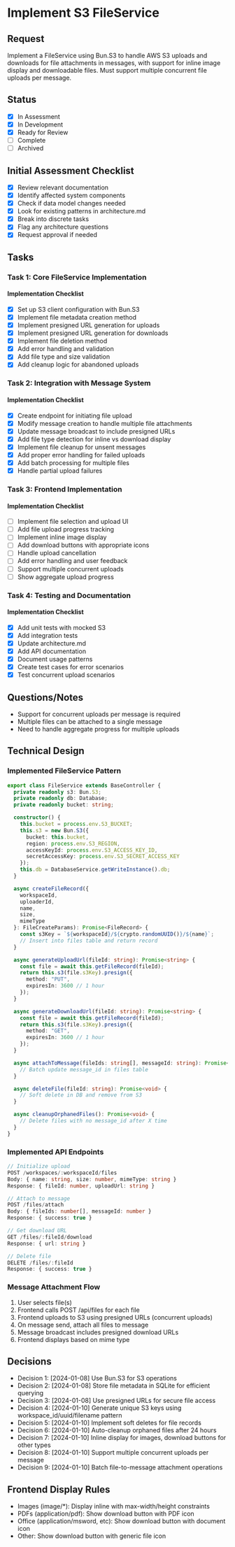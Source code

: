 # Implement S3 FileService

## Request
Implement a FileService using Bun.S3 to handle AWS S3 uploads and downloads for file attachments in messages, with support for inline image display and downloadable files. Must support multiple concurrent file uploads per message.

## Status
- [x] In Assessment
- [x] In Development
- [x] Ready for Review
- [ ] Complete
- [ ] Archived

## Initial Assessment Checklist
- [x] Review relevant documentation
- [x] Identify affected system components
- [x] Check if data model changes needed
- [x] Look for existing patterns in architecture.md
- [x] Break into discrete tasks
- [x] Flag any architecture questions
- [x] Request approval if needed

## Tasks

### Task 1: Core FileService Implementation
#### Implementation Checklist
- [x] Set up S3 client configuration with Bun.S3
- [x] Implement file metadata creation method
- [x] Implement presigned URL generation for uploads
- [x] Implement presigned URL generation for downloads
- [x] Implement file deletion method
- [x] Add error handling and validation
- [x] Add file type and size validation
- [x] Add cleanup logic for abandoned uploads

### Task 2: Integration with Message System
#### Implementation Checklist
- [x] Create endpoint for initiating file upload
- [x] Modify message creation to handle multiple file attachments
- [x] Update message broadcast to include presigned URLs
- [x] Add file type detection for inline vs download display
- [x] Implement file cleanup for unsent messages
- [x] Add proper error handling for failed uploads
- [x] Add batch processing for multiple files
- [x] Handle partial upload failures

### Task 3: Frontend Implementation
#### Implementation Checklist
- [ ] Implement file selection and upload UI
- [ ] Add file upload progress tracking
- [ ] Implement inline image display
- [ ] Add download buttons with appropriate icons
- [ ] Handle upload cancellation
- [ ] Add error handling and user feedback
- [ ] Support multiple concurrent uploads
- [ ] Show aggregate upload progress

### Task 4: Testing and Documentation
#### Implementation Checklist
- [x] Add unit tests with mocked S3
- [x] Add integration tests
- [x] Update architecture.md
- [x] Add API documentation
- [x] Document usage patterns
- [x] Create test cases for error scenarios
- [x] Test concurrent upload scenarios

## Questions/Notes
- Support for concurrent uploads per message is required
- Multiple files can be attached to a single message
- Need to handle aggregate progress for multiple uploads

## Technical Design

### Implemented FileService Pattern
```typescript
export class FileService extends BaseController {
  private readonly s3: Bun.S3;
  private readonly db: Database;
  private readonly bucket: string;

  constructor() {
    this.bucket = process.env.S3_BUCKET;
    this.s3 = new Bun.S3({
      bucket: this.bucket,
      region: process.env.S3_REGION,
      accessKeyId: process.env.S3_ACCESS_KEY_ID,
      secretAccessKey: process.env.S3_SECRET_ACCESS_KEY
    });
    this.db = DatabaseService.getWriteInstance().db;
  }

  async createFileRecord({
    workspaceId,
    uploaderId,
    name,
    size,
    mimeType
  }: FileCreateParams): Promise<FileRecord> {
    const s3Key = `${workspaceId}/${crypto.randomUUID()}/${name}`;
    // Insert into files table and return record
  }

  async generateUploadUrl(fileId: string): Promise<string> {
    const file = await this.getFileRecord(fileId);
    return this.s3(file.s3Key).presign({
      method: "PUT",
      expiresIn: 3600 // 1 hour
    });
  }

  async generateDownloadUrl(fileId: string): Promise<string> {
    const file = await this.getFileRecord(fileId);
    return this.s3(file.s3Key).presign({
      method: "GET",
      expiresIn: 3600 // 1 hour  
    });
  }

  async attachToMessage(fileIds: string[], messageId: string): Promise<void> {
    // Batch update message_id in files table
  }

  async deleteFile(fileId: string): Promise<void> {
    // Soft delete in DB and remove from S3
  }

  async cleanupOrphanedFiles(): Promise<void> {
    // Delete files with no message_id after X time
  }
}
```

### Implemented API Endpoints
```typescript
// Initialize upload
POST /workspaces/:workspaceId/files
Body: { name: string, size: number, mimeType: string }
Response: { fileId: number, uploadUrl: string }

// Attach to message
POST /files/attach
Body: { fileIds: number[], messageId: number }
Response: { success: true }

// Get download URL
GET /files/:fileId/download
Response: { url: string }

// Delete file
DELETE /files/:fileId
Response: { success: true }
```

### Message Attachment Flow
1. User selects file(s)
2. Frontend calls POST /api/files for each file
3. Frontend uploads to S3 using presigned URLs (concurrent uploads)
4. On message send, attach all files to message
5. Message broadcast includes presigned download URLs
6. Frontend displays based on mime type

## Decisions
- Decision 1: [2024-01-08] Use Bun.S3 for S3 operations
- Decision 2: [2024-01-08] Store file metadata in SQLite for efficient querying
- Decision 3: [2024-01-08] Use presigned URLs for secure file access
- Decision 4: [2024-01-10] Generate unique S3 keys using workspace_id/uuid/filename pattern
- Decision 5: [2024-01-10] Implement soft deletes for file records
- Decision 6: [2024-01-10] Auto-cleanup orphaned files after 24 hours
- Decision 7: [2024-01-10] Inline display for images, download buttons for other types
- Decision 8: [2024-01-10] Support multiple concurrent uploads per message
- Decision 9: [2024-01-10] Batch file-to-message attachment operations

## Frontend Display Rules
- Images (image/*): Display inline with max-width/height constraints
- PDFs (application/pdf): Show download button with PDF icon
- Office (application/msword, etc): Show download button with document icon
- Other: Show download button with generic file icon